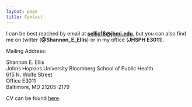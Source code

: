 ```yaml
---
layout: page
title: Contact
---
```



I can be best reached by email at **sellis18@jhmi.edu**, but you can also find me on twitter (**@Shannon_E_Ellis**) or in my office (**JHSPH E3011**).

Mailing Address:

Shannon E. Ellis <br />
Johns Hopkins University Bloomberg School of Public Health <br />
615 N. Wolfe Street <br />
Office E3011 <br />
Baltimore, MD 21205-2179 <br />

CV can be found [here](https://shanellis.github.io/CV/Ellis_CV.pdf).
